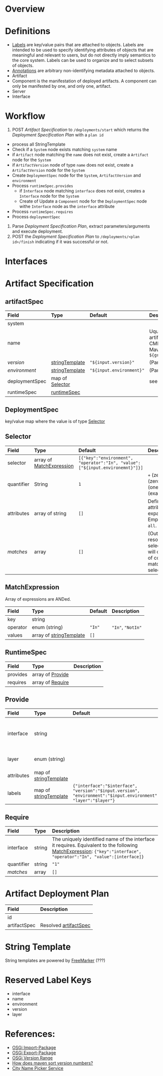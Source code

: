 # Overview

# Definitions
* [Labels](https://kubernetes.io/docs/concepts/overview/working-with-objects/labels/) are key/value pairs that are attached to objects. Labels are intended to be used to specify identifying attributes of objects that are meaningful and relevant to users, but do not directly imply semantics to the core system. Labels can be used to organize and to select subsets of objects.
* [Annotations](https://kubernetes.io/docs/concepts/overview/working-with-objects/annotations/) are arbitrary non-identifying metadata attached to objects.
* Artifact
* Component is the manifestation of deployed artifacts. A component can only be manifested by one, and only one, artifact.
* Server
* Interface

# Workflow
1. POST _Artifact Specification_ to `/deployments/start` which returns the _Deployment Specification Plan_ with a `plan id`
  * process all StringTemplate
  * Check if a `System` node exists matching `system` name
  * if `Artifact` node matching the `name` does not exist, create a `Artifact` node for the `System`
  * if `ArtifactVersion` node of type `name` does not exist, create a `ArtifactVersion` node for the `System`
  * Create `DeploymentSpec` node for the `System`, `ArtifactVersion` and `environment`
  * Process `runtimeSpec.provides`
    * if `Interface` node matching `interface` does not exist, creates a `Interface` node for the `System`
    * Create of Update a `Component` node for the `DeploymentSpec` node withe `Interface` node as the `interface` attribute
  * Process `runtimeSpec.requires`
  * Process `deploymentSpec`
1. Parse _Deployment Specification Plan_, extract parameters/arguments and execute deployment.
1. POST the _Deployment Specification Plan_ to `/deployments/<plan id>/finish` indicating if it was successful or not.

# Interfaces

# Artifact Specification

## artifactSpec
| Field | Type | Default |Description |
| :--- | :--- | :--- | :--- |
| system | | | |
| name | | | Uquiquely identify this artifact in the whole CMDB. It is equivalent to Maven `${groupId}.${artifactId}`|
| _version_ | [stringTemplate](#string-template) | `"${input.version}"` | (Parameter, Output) |
| _environment_ | [stringTemplate](#string-template) | `"${input.environment}"` | (Parameter, Output) |
| deploymentSpec | map of [Selector](#selector) | | see [deploymentSpec](#deploymentSpec)|
| runtimeSpec | [runtimeSpec](#runtimespec) | | |

## DeploymentSpec
key/value map where the value is of type [Selector](#selector)

## Selector
| Field | Type | Default |Description |
| :--- | :--- | :--- | :--- |
| selector | array of [MatchExpression](#MatchExpression) | `[{"key":"environment", "operator":"In", "value":["${input.environemnt}"]}]` | |
| quantifier | String | `1` | `+` (zero or one), `*` (zero or more), `?` (one or more), `n` (exact `n` times) |
| attributes | array of string | `[]` | Define which attributes to expanded/provided. Empty array means `all`.|
| _matches_ | array | `[]` | (Output) Upon resolving the selector, this field will contain an array of components matching the selector. |

## MatchExpression
Array of expressions are ANDed.

| Field | Type | Default |Description |
| :--- | :--- | :--- | :--- |
| key | string | | |
| operator | enum (string) | `"In"` | `"In"`, `"NotIn"` |
| values | array of [stringTemplate](#string-template) | `[]` | |

## RuntimeSpec
| Field | Type | Description |
| :--- | :--- | :--- |
| provides | array of [Provide](#provide) | |
| requires | array of [Require](#require) | |

## Provide
| Field | Type | Default | Description |
| :--- | :--- | :--- | :--- |
| interface | string | | The uniquely identified interface it provides |
| layer | enum (string) | | `"server"`, `"router"`, `"client"` |
| attributes | map of [stringTemplate](#string-template) | | |
| labels | map of [stringTemplate](#string-template) | `{"interface":"$interface", "version":"$input.version", "environment":"$input.environment", "layer":"$layer"}` |  |

## Require
| Field | Type | Description |
| :--- | :--- | :--- |
| interface | string | The uniquely identified name of the interface it requires. Equivalent to the following [MatchExpression](#matchexpression): `{"key":"interface", "operator":"In", "value":[interface]}` |
| quantifier | string | `"1"` | `+` (zero or one), `*` (zero or more), `?` (one or more), `n` (exact `n` times) |
| _matches_ | array | `[]` | (Output) Upon resolving/finding the `interface`, this field will contain an array of components matching the interface. |

# Artifact Deployment Plan
| Field | Description |
| :--- | :--- |
| id | |
| artifactSpec | Resolved [artifactSpec](#artifactspec) |

# String Template
String templates are powered by [FreeMarker](http://freemarker.org/) (???)

# Reserved Label Keys
* interface
* name
* environment
* version
* layer

# References:
* [OSGi Import-Package](https://osgi.org/download/r6/osgi.core-6.0.0.pdf#page=50)
* [OSGi Export-Package](https://osgi.org/download/r6/osgi.core-6.0.0.pdf#page=50)
* [OSGi Version Range](https://osgi.org/download/r6/osgi.core-6.0.0.pdf#page=36)
* [How does maven sort version numbers?](https://stackoverflow.com/questions/13004443/how-does-maven-sort-version-numbers)
* [City Name Picker Service](http://names.drycodes.com/10?nameOptions=cities&combine=1&case=upper&separator=_)

